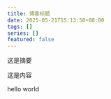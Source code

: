 ```yaml
---
title: 博客标题
date: 2025-05-21T15:13:50+08:00
tags: []
series: []
featured: false
---
```

这是摘要

<!--more-->

这是内容

hello world




